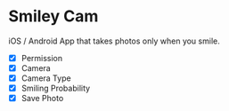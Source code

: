 # Smiley Cam

iOS / Android App that takes photos only when you smile.

- [x] Permission
- [x] Camera
- [x] Camera Type
- [x] Smiling Probability
- [x] Save Photo
